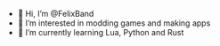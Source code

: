 - 👋 Hi, I’m @FelixBand
- 👀 I’m interested in modding games and making apps
- 🌱 I’m currently learning Lua, Python and Rust
